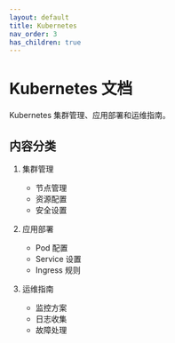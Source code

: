 ```yaml
---
layout: default
title: Kubernetes
nav_order: 3
has_children: true
---
```


# Kubernetes 文档

Kubernetes 集群管理、应用部署和运维指南。

## 内容分类

1. 集群管理
   - 节点管理
   - 资源配置
   - 安全设置

2. 应用部署
   - Pod 配置
   - Service 设置
   - Ingress 规则

3. 运维指南
   - 监控方案
   - 日志收集
   - 故障处理
